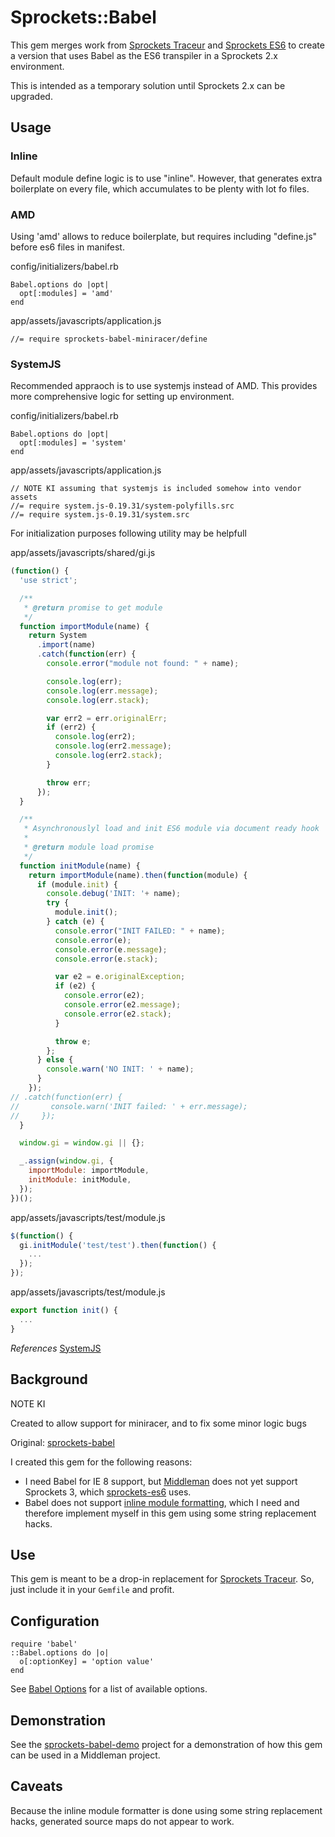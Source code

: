 # Sprockets::Babel

This gem merges work from [Sprockets Traceur](https://github.com/gunpowderlabs/sprockets-traceur)
and [Sprockets ES6](https://github.com/josh/sprockets-es6) to create a version that uses Babel as
the ES6 transpiler in a Sprockets 2.x environment.

This is intended as a temporary solution until Sprockets 2.x can be upgraded.

## Usage

### Inline
Default module define logic is to use "inline". However, that generates extra boilerplate on every file,
which accumulates to be plenty with lot fo files.

### AMD

Using 'amd' allows to reduce boilerplate, but requires including "define.js" before es6 files in manifest.

config/initializers/babel.rb
```
Babel.options do |opt|
  opt[:modules] = 'amd'
end
```

app/assets/javascripts/application.js
```
//= require sprockets-babel-miniracer/define
```

### SystemJS

Recommended appraoch is to use systemjs instead of AMD. This provides more comprehensive logic for
setting up environment.

config/initializers/babel.rb
```
Babel.options do |opt|
  opt[:modules] = 'system'
end
```

app/assets/javascripts/application.js
```
// NOTE KI assuming that systemjs is included somehow into vendor assets
//= require system.js-0.19.31/system-polyfills.src
//= require system.js-0.19.31/system.src
```

For initialization purposes following utility may be helpfull

app/assets/javascripts/shared/gi.js
```javascript
(function() {
  'use strict';

  /**
   * @return promise to get module
   */
  function importModule(name) {
    return System
      .import(name)
      .catch(function(err) {
        console.error("module not found: " + name);

        console.log(err);
        console.log(err.message);
        console.log(err.stack);

        var err2 = err.originalErr;
        if (err2) {
          console.log(err2);
          console.log(err2.message);
          console.log(err2.stack);
        }

        throw err;
      });
  }

  /**
   * Asynchronouslyl load and init ES6 module via document ready hook
   *
   * @return module load promise
   */
  function initModule(name) {
    return importModule(name).then(function(module) {
      if (module.init) {
        console.debug('INIT: '+ name);
        try {
          module.init();
        } catch (e) {
          console.error("INIT FAILED: " + name);
          console.error(e);
          console.error(e.message);
          console.error(e.stack);

          var e2 = e.originalException;
          if (e2) {
            console.error(e2);
            console.error(e2.message);
            console.error(e2.stack);
          }

          throw e;
        };
      } else {
        console.warn('NO INIT: ' + name);
      }
    });
// .catch(function(err) {
//       console.warn('INIT failed: ' + err.message);
//     });
  }

  window.gi = window.gi || {};

  _.assign(window.gi, {
    importModule: importModule,
    initModule: initModule,
  });
})();
```

app/assets/javascripts/test/module.js
```javascript
$(function() {
  gi.initModule('test/test').then(function() {
    ...
  });
});
```

app/assets/javascripts/test/module.js
```javascript
export function init() {
  ...
}
```

*References*
[SystemJS](https://github.com/systemjs/systemjs)

## Background

NOTE KI

Created to allow support for miniracer, and to fix some minor logic bugs

Original: [sprockets-babel](70mainstreet/sprockets-babel)

I created this gem for the following reasons:

* I need Babel for IE 8 support, but
  [Middleman](https://github.com/middleman/middleman-sprockets/issues/77)
  does not yet support Sprockets 3, which [sprockets-es6](https://github.com/josh/sprockets-es6)
  uses.
* Babel does not support [inline module formatting](https://github.com/babel/babel/issues/495),
  which I need and therefore implement myself in this gem using some string replacement hacks.

## Use

This gem is meant to be a drop-in replacement for
[Sprockets Traceur](https://github.com/gunpowderlabs/sprockets-traceur). So, just include it in your
`Gemfile` and profit.

## Configuration

```
require 'babel'
::Babel.options do |o|
  o[:optionKey] = 'option value'
end
```

See [Babel Options](https://babeljs.io/docs/usage/options/) for a list of available options.

## Demonstration

See the [sprockets-babel-demo](https://github.com/70mainstreet/sprockets-babel-demo) project for a
demonstration of how this gem can be used in a Middleman project.

## Caveats

Because the inline module formatter is done using some string replacement hacks, generated source
maps do not appear to work.
